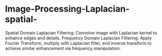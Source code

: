 # Image-Processing-Laplacian-spatial-
Spatial Domain Laplacian Filtering: Convolve image with Laplacian kernel to enhance edges and details.  Frequency Domain Laplacian Filtering: Apply Fourier Transform, multiply with Laplacian filter, and inverse transform to achieve similar enhancement via frequency manipulation.
